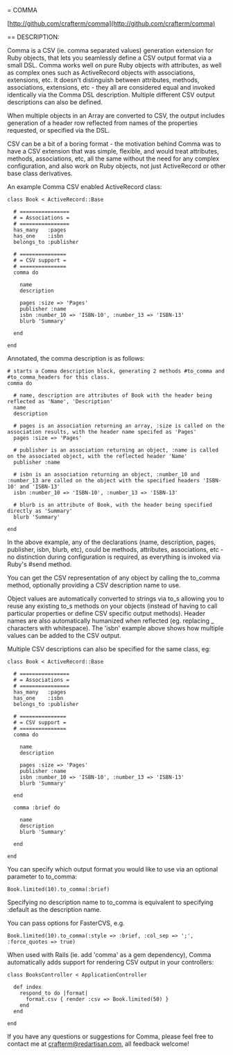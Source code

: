= COMMA

[http://github.com/crafterm/comma](http://github.com/crafterm/comma)

== DESCRIPTION:

Comma is a CSV (ie. comma separated values) generation extension for Ruby objects, that lets you seamlessly define a CSV output format via a small DSL. Comma works well on pure Ruby objects with attributes, as well as complex ones such as ActiveRecord objects with associations, extensions, etc. It doesn't distinguish between attributes, methods, associations, extensions, etc - they all are considered equal and invoked identically via the Comma DSL description. Multiple different CSV output descriptions can also be defined.

When multiple objects in an Array are converted to CSV, the output includes generation of a header row reflected from names of the properties requested, or specified via the DSL.

CSV can be a bit of a boring format - the motivation behind Comma was to have a CSV extension that was simple, flexible, and would treat attributes, methods, associations, etc, all the same without the need for any complex configuration, and also work on Ruby objects, not just ActiveRecord or other base class derivatives.

An example Comma CSV enabled ActiveRecord class:

    class Book < ActiveRecord::Base
  
      # ================
      # = Associations =
      # ================
      has_many   :pages
      has_one    :isbn
      belongs_to :publisher
  
      # ===============
      # = CSV support =
      # ===============
      comma do

        name
        description
    
        pages :size => 'Pages'
        publisher :name
        isbn :number_10 => 'ISBN-10', :number_13 => 'ISBN-13'
        blurb 'Summary'
        
      end

    end

Annotated, the comma description is as follows:

    # starts a Comma description block, generating 2 methods #to_comma and #to_comma_headers for this class.
    comma do

      # name, description are attributes of Book with the header being reflected as 'Name', 'Description'
      name
      description
  
      # pages is an association returning an array, :size is called on the association results, with the header name specifed as 'Pages'
      pages :size => 'Pages'
    
      # publisher is an association returning an object, :name is called on the associated object, with the reflected header 'Name'
      publisher :name
    
      # isbn is an association returning an object, :number_10 and :number_13 are called on the object with the specified headers 'ISBN-10' and 'ISBN-13'
      isbn :number_10 => 'ISBN-10', :number_13 => 'ISBN-13'
      
      # blurb is an attribute of Book, with the header being specified directly as 'Summary'
      blurb 'Summary'
    
    end
  
In the above example, any of the declarations (name, description, pages, publisher, isbn, blurb, etc), could be methods, attributes, associations, etc - no distinction during configuration is required, as everything is invoked via Ruby's #send method.

You can get the CSV representation of any object by calling the to_comma method, optionally providing a CSV description name to use.

Object values are automatically converted to strings via to_s allowing you to reuse any existing to_s methods on your objects (instead of having to call particular properties or define CSV specific output methods). Header names are also automatically humanized when reflected (eg. replacing _ characters with whitespace). The 'isbn' example above shows how multiple values can be added to the CSV output.

Multiple CSV descriptions can also be specified for the same class, eg:

    class Book < ActiveRecord::Base

      # ================
      # = Associations =
      # ================
      has_many   :pages
      has_one    :isbn
      belongs_to :publisher

      # ===============
      # = CSV support =
      # ===============
      comma do

        name
        description

        pages :size => 'Pages'
        publisher :name
        isbn :number_10 => 'ISBN-10', :number_13 => 'ISBN-13'
        blurb 'Summary'
    
      end
      
      comma :brief do
      
        name
        description
        blurb 'Summary'
        
      end

    end
    
You can specify which output format you would like to use via an optional parameter to to_comma:

    Book.limited(10).to_comma(:brief)

Specifying no description name to to_comma is equivalent to specifying :default as the description name.

You can pass options for FasterCVS, e.g.

    Book.limited(10).to_comma(:style => :brief, :col_sep => ';', :force_quotes => true)

When used with Rails (ie. add 'comma' as a gem dependency), Comma automatically adds support for rendering CSV output in your controllers:

    class BooksController < ApplicationController

      def index
        respond_to do |format|
          format.csv { render :csv => Book.limited(50) }
        end
      end

    end
    
If you have any questions or suggestions for Comma, please feel free to contact me at crafterm@redartisan.com, all feedback welcome!
